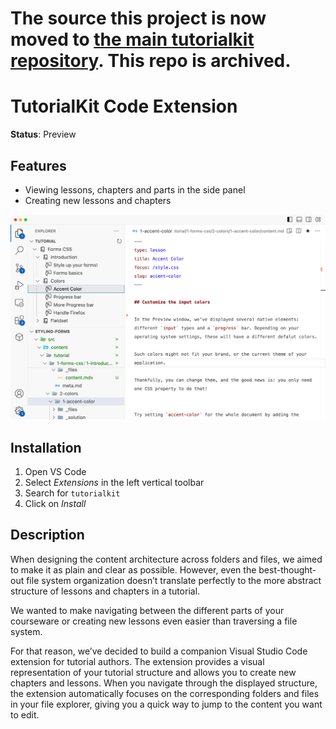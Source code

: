 # The source this project is now moved to [the main tutorialkit repository](https://github.com/stackblitz/tutorialkit). This repo is archived.

# TutorialKit Code Extension

**Status**: Preview

## Features

- Viewing lessons, chapters and parts in the side panel
- Creating new lessons and chapters

<img src="https://github.com/stackblitz/tutorialkit-extension/blob/main/resources/tutorialkit-screenshot.png?raw=true" width="920" alt="TutorialKit screenshot" />

## Installation

1. Open VS Code
2. Select _Extensions_ in the left vertical toolbar
3. Search for `tutorialkit`
4. Click on _Install_

## Description

When designing the content architecture across folders and files, we aimed to make it as plain and clear as possible. However, even the best-thought-out file system organization doesn’t translate perfectly to the more abstract structure of lessons and chapters in a tutorial.

We wanted to make navigating between the different parts of your courseware or creating new lessons even easier than traversing a file system.

For that reason, we’ve decided to build a companion Visual Studio Code extension for tutorial authors. The extension provides a visual representation of your tutorial structure and allows you to create new chapters and lessons. When you navigate through the displayed structure, the extension automatically focuses on the corresponding folders and files in your file explorer, giving you a quick way to jump to the content you want to edit.

